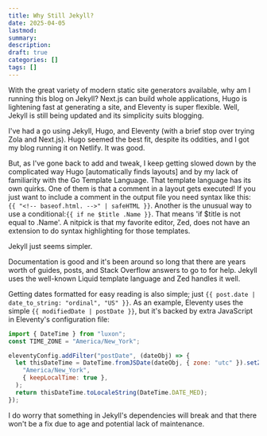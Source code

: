 ```yaml
---
title: Why Still Jekyll?
date: 2025-04-05
lastmod:
summary:
description:
draft: true
categories: []
tags: []
---
```


With the great variety of modern static site generators available, why am I running this blog on Jekyll? Next.js can build whole applications, Hugo is lightening fast at generating a site, and Eleventy is super flexible. Well, Jekyll is still being updated and its simplicity suits blogging.

<!--more-->

I've had a go using Jekyll, Hugo, and Eleventy (with a brief stop over trying Zola and Next.js). Hugo seemed the best fit, despite its oddities, and I got my blog running it on Netlify. It was good.

But, as I've gone back to add and tweak, I keep getting slowed down by the complicated way Hugo [automatically finds layouts] and by my lack of familiarity with the Go Template Language. That template language has its own quirks. One of them is that a comment in a layout gets executed! If you just want to include a comment in the output file you need syntax like this: `{{ "<!-- baseof.html. -->" | safeHTML }}`. Another is the unusual way to use a conditional:`{{ if ne $title .Name }}`. That means 'if $title is not equal to .Name'. A nitpick is that my favorite editor, Zed, does not have an extension to do syntax highlighting for those templates.

Jekyll just seems simpler.

Documentation is good and it's been around so long that there are years worth of guides, posts, and Stack Overflow answers to go to for help. Jekyll uses the well-known Liquid template language and Zed handles it well.

Getting dates formatted for easy reading is also simple; just `{{ post.date | date_to_string: "ordinal", "US" }}`. As an example, Eleventy uses the simple `{{ modifiedDate | postDate }}`, but it's backed by extra JavaScript in Eleventy's configuration file:

```js
import { DateTime } from "luxon";
const TIME_ZONE = "America/New_York";

eleventyConfig.addFilter("postDate", (dateObj) => {
  let thisDateTime = DateTime.fromJSDate(dateObj, { zone: "utc" }).setZone(
    "America/New_York",
    { keepLocalTime: true },
  );
  return thisDateTime.toLocaleString(DateTime.DATE_MED);
});
```

I do worry that something in Jekyll's dependencies will break and that there won't be a fix due to age and potential lack of maintenance.
